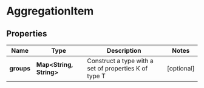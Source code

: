

# AggregationItem


## Properties

| Name | Type | Description | Notes |
|------------ | ------------- | ------------- | -------------|
|**groups** | **Map&lt;String, String&gt;** | Construct a type with a set of properties K of type T |  [optional] |



